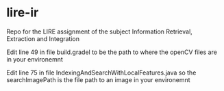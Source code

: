 # lire-ir
Repo for the LIRE assignment of the subject Information Retrieval, Extraction and Integration


Edit line 49 in file build.gradel to be the path to where the openCV files are in your environemnt

Edit line 75 in file IndexingAndSearchWithLocalFeatures.java so the searchImagePath is the file path to an image in your environemnt
